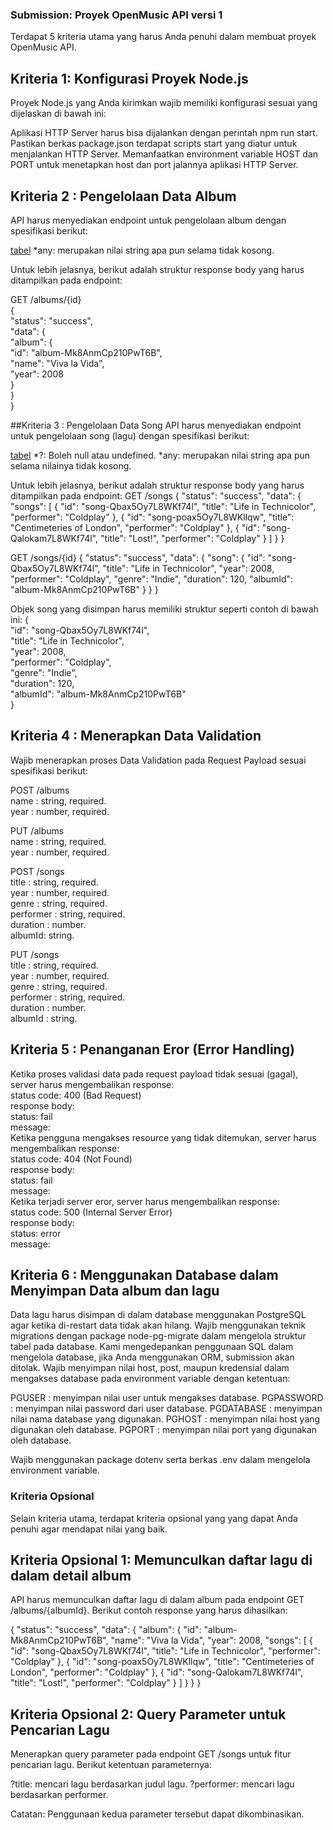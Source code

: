 ### Submission: Proyek OpenMusic API versi 1

Terdapat 5 kriteria utama yang harus Anda penuhi dalam membuat proyek OpenMusic API.


## Kriteria 1: Konfigurasi Proyek Node.js
Proyek Node.js yang Anda kirimkan wajib memiliki konfigurasi sesuai yang dijelaskan di bawah ini:

Aplikasi HTTP Server harus bisa dijalankan dengan perintah npm run start. Pastikan berkas package.json terdapat scripts start yang diatur untuk menjalankan HTTP Server.
Memanfaatkan environment variable HOST dan PORT untuk menetapkan host dan port jalannya aplikasi HTTP Server.


## Kriteria 2 : Pengelolaan Data Album
API harus menyediakan endpoint untuk pengelolaan album dengan spesifikasi berikut:

[tabel](https://dicoding-web-img.sgp1.cdn.digitaloceanspaces.com/original/academy/dos:b285d8d8f11c5d2f72d5ab51df9376e820211215133446.png)
*any: merupakan nilai string apa pun selama tidak kosong.


Untuk lebih jelasnya, berikut adalah struktur response body yang harus ditampilkan pada endpoint:

GET /albums/{id} <br>
{ <br>
  "status": "success", <br>
  "data": { <br>
    "album": { <br>
      "id": "album-Mk8AnmCp210PwT6B", <br>
      "name": "Viva la Vida", <br>
      "year": 2008 <br>
    } <br>
  } <br>
} <br>


##Kriteria 3 : Pengelolaan Data Song
API harus menyediakan endpoint untuk pengelolaan song (lagu) dengan spesifikasi berikut:

[tabel](https://dicoding-web-img.sgp1.cdn.digitaloceanspaces.com/original/academy/dos:49e70f7e35f9fa4ef0bd7500f3716c1b20220304101538.png)
*?: Boleh null atau undefined.
*any: merupakan nilai string apa pun selama nilainya tidak kosong.

Untuk lebih jelasnya, berikut adalah struktur response body yang harus ditampilkan pada endpoint:
GET /songs
{
  "status": "success",
  "data": {
    "songs": [
      {
        "id": "song-Qbax5Oy7L8WKf74l",
        "title": "Life in Technicolor",
        "performer": "Coldplay"
      },
      {
        "id": "song-poax5Oy7L8WKllqw",
        "title": "Centimeteries of London",
        "performer": "Coldplay"
      },
      {
        "id": "song-Qalokam7L8WKf74l",
        "title": "Lost!",
        "performer": "Coldplay"
      }
    ]
  }
}

GET /songs/{id}
{
  "status": "success",
  "data": {
    "song": {
        "id": "song-Qbax5Oy7L8WKf74l",
        "title": "Life in Technicolor",
        "year": 2008,
        "performer": "Coldplay",
        "genre": "Indie",
        "duration": 120,
        "albumId": "album-Mk8AnmCp210PwT6B"
    }
  }
}


Objek song yang disimpan harus memiliki struktur seperti contoh di bawah ini:
{ <br>
  "id": "song-Qbax5Oy7L8WKf74l", <br>
  "title": "Life in Technicolor", <br>
  "year": 2008, <br>
  "performer": "Coldplay", <br>
  "genre": "Indie", <br>
  "duration": 120, <br>
  "albumId": "album-Mk8AnmCp210PwT6B" <br>
}


## Kriteria 4 : Menerapkan Data Validation
Wajib menerapkan proses Data Validation pada Request Payload sesuai spesifikasi berikut: <br>

POST /albums <br>
name : string, required. <br>
year : number, required. <br>

PUT /albums <br>
name : string, required. <br>
year : number, required. <br>

POST /songs <br>
title : string, required. <br>
year : number, required. <br>
genre : string, required. <br>
performer : string, required. <br>
duration : number. <br>
albumId: string. <br>

PUT /songs <br>
title : string, required. <br>
year : number, required. <br>
genre : string, required. <br>
performer : string, required. <br>
duration : number. <br>
albumId : string. <br>


## Kriteria 5 : Penanganan Eror (Error Handling)
Ketika proses validasi data pada request payload tidak sesuai (gagal), server harus mengembalikan response: <br>
  status code: 400 (Bad Request) <br>
  response body:  <br>
   status: fail <br>
   message: <apa pun selama tidak kosong> <br>
Ketika pengguna mengakses resource yang tidak ditemukan, server harus mengembalikan response: <br>
  status code: 404 (Not Found) <br>
  response body: <br>
   status: fail <br>
   message: <apa pun selama tidak kosong> <br>
Ketika terjadi server eror, server harus mengembalikan response: <br>
  status code: 500 (Internal Server Error) <br>
  response body: <br>
   status: error <br>
   message: <apa pun selama tidak kosong> <br>


## Kriteria 6 : Menggunakan Database dalam Menyimpan Data album dan lagu
Data lagu harus disimpan di dalam database menggunakan PostgreSQL agar ketika di-restart data tidak akan hilang.
Wajib menggunakan teknik migrations dengan package node-pg-migrate dalam mengelola struktur tabel pada database.
Kami mengedepankan penggunaan SQL dalam mengelola database, jika Anda menggunakan ORM, submission akan ditolak.
Wajib menyimpan nilai host, post, maupun kredensial dalam mengakses database pada environment variable dengan ketentuan:

PGUSER : menyimpan nilai user untuk mengakses database.
PGPASSWORD : menyimpan nilai password dari user database.
PGDATABASE : menyimpan nilai nama database yang digunakan.
PGHOST : menyimpan nilai host yang digunakan oleh database.
PGPORT :  menyimpan nilai port yang digunakan oleh database.

Wajib menggunakan package dotenv serta berkas .env dalam mengelola environment variable.


### Kriteria Opsional
Selain kriteria utama, terdapat kriteria opsional yang yang dapat Anda penuhi agar mendapat nilai yang baik.

## Kriteria Opsional 1: Memunculkan daftar lagu di dalam detail album
API harus memunculkan daftar lagu di dalam album pada endpoint GET /albums/{albumId}. Berikut contoh response yang harus dihasilkan:

{
  "status": "success",
  "data": {
    "album": {
      "id": "album-Mk8AnmCp210PwT6B",
      "name": "Viva la Vida",
      "year": 2008,
      "songs": [
        {
          "id": "song-Qbax5Oy7L8WKf74l",
          "title": "Life in Technicolor",
          "performer": "Coldplay"
        },
        {
          "id": "song-poax5Oy7L8WKllqw",
          "title": "Centimeteries of London",
          "performer": "Coldplay"
        },
        {
          "id": "song-Qalokam7L8WKf74l",
          "title": "Lost!",
          "performer": "Coldplay"
        }
      ]
    }
  }
}


## Kriteria Opsional 2: Query Parameter untuk Pencarian Lagu
Menerapkan query parameter pada endpoint GET /songs untuk fitur pencarian lagu. Berikut ketentuan parameternya:

?title: mencari lagu berdasarkan judul lagu.
?performer: mencari lagu berdasarkan performer.

Catatan: Penggunaan kedua parameter tersebut dapat dikombinasikan.
